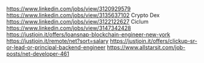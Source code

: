 https://www.linkedin.com/jobs/view/3120929579
https://www.linkedin.com/jobs/view/3135637102 Crypto Dex
https://www.linkedin.com/jobs/view/3122122627 Ciclum
https://www.linkedin.com/jobs/view/3147342428
https://justjoin.it/offers/loansnap-blockchain-engineer-new-york
https://justjoin.it/remote/net?sort=salary
https://justjoin.it/offers/clickup-sr-or-lead-or-principal-backend-engineer
https://www.allstarsit.com/job-posts/net-developer-461
